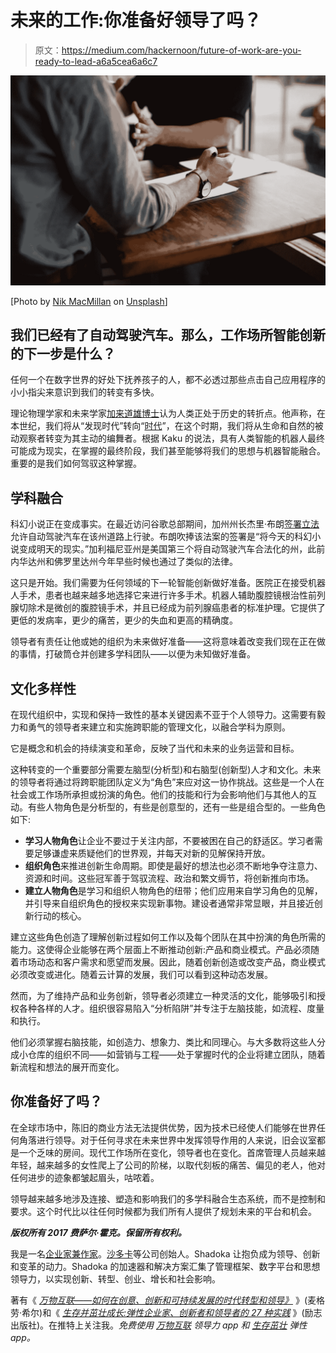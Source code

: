 # 未来的工作:你准备好领导了吗？

> 原文：<https://medium.com/hackernoon/future-of-work-are-you-ready-to-lead-a6a5cea6a6c7>

![](img/8a39fe3f9c515c27b4354888ea0bed3a.png)

[Photo by [Nik MacMillan](https://unsplash.com/photos/YXemfQiPR_E?utm_source=unsplash&utm_medium=referral&utm_content=creditCopyText) on [Unsplash](https://unsplash.com/?utm_source=unsplash&utm_medium=referral&utm_content=creditCopyText)]

## 我们已经有了自动驾驶汽车。那么，工作场所智能创新的下一步是什么？

任何一个在数字世界的好处下抚养孩子的人，都不必透过那些点击自己应用程序的小小指尖来意识到我们的转变有多快。

理论物理学家和未来学家[加来道雄博士](http://mkaku.org/)认为人类正处于历史的转折点。他声称，在本世纪，我们将从“发现时代”转向“[时代](http://news.bbc.co.uk/2/hi/science/nature/7078679.stm)”，在这个时期，我们将从生命和自然的被动观察者转变为其主动的编舞者。根据 Kaku 的说法，具有人类智能的机器人最终可能成为现实，在掌握的最终阶段，我们甚至能够将我们的思想与机器智能融合。重要的是我们如何驾驭这种掌握。

## 学科融合

科幻小说正在变成事实。在最近访问谷歌总部期间，加州州长杰里·布朗[签署立法](http://newsfeed.time.com/2012/09/26/speeding-into)允许自动驾驶汽车在该州道路上行驶。布朗吹捧该法案的签署是“将今天的科幻小说变成明天的现实。”加利福尼亚州是美国第三个将自动驾驶汽车合法化的州，此前内华达州和佛罗里达州今年早些时候也通过了类似的法律。

这只是开始。我们需要为任何领域的下一轮智能创新做好准备。医院正在接受机器人手术，患者也越来越多地选择它来进行许多手术。机器人辅助腹腔镜根治性前列腺切除术是微创的腹腔镜手术，并且已经成为前列腺癌患者的标准护理。它提供了更低的发病率，更少的痛苦，更少的失血和更高的精确度。

领导者有责任让他或她的组织为未来做好准备——这将意味着改变我们现在正在做的事情，打破筒仓并创建多学科团队——以便为未知做好准备。

## 文化多样性

在现代组织中，实现和保持一致性的基本关键因素不亚于个人领导力。这需要有毅力和勇气的领导者来建立和实施跨职能的管理文化，以融合学科为原则。

它是概念和机会的持续演变和革命，反映了当代和未来的业务运营和目标。

这种转变的一个重要部分需要左脑型(分析型)和右脑型(创新型)人才和文化。未来的领导者将通过将跨职能团队定义为“角色”来应对这一协作挑战。这些是一个人在社会或工作场所承担或扮演的角色。他们的技能和行为会影响他们与其他人的互动。有些人物角色是分析型的，有些是创意型的，还有一些是组合型的。一些角色如下:

*   **学习人物角色**让企业不要过于关注内部，不要被困在自己的舒适区。学习者需要足够谦虚来质疑他们的世界观，并每天对新的见解保持开放。
*   **组织角色**来推进创新生命周期。即使是最好的想法也必须不断地争夺注意力、资源和时间。这些冠军善于驾驭流程、政治和繁文缛节，将创新推向市场。
*   **建立人物角色**是学习和组织人物角色的纽带；他们应用来自学习角色的见解，并引导来自组织角色的授权来实现新事物。建设者通常非常显眼，并且接近创新行动的核心。

建立这些角色创造了理解创新过程如何工作以及每个团队在其中扮演的角色所需的能力。这使得企业能够在两个层面上不断推动创新:产品和商业模式。产品必须随着市场动态和客户需求和愿望而发展。因此，随着创新创造或改变产品，商业模式必须改变或进化。随着云计算的发展，我们可以看到这种动态发展。

然而，为了维持产品和业务创新，领导者必须建立一种灵活的文化，能够吸引和授权各种各样的人才。组织很容易陷入“分析陷阱”并专注于左脑技能，如流程、度量和执行。

他们必须掌握右脑技能，如创造力、想象力、类比和同理心。与大多数将这些人分成小仓库的组织不同——如营销与工程——处于掌握时代的企业将建立团队，随着新流程和想法的展开而变化。

## 你准备好了吗？

在全球市场中，陈旧的商业方法无法提供优势，因为技术已经使人们能够在世界任何角落进行领导。对于任何寻求在未来世界中发挥领导作用的人来说，旧会议室都是一个乏味的房间。现代工作场所在变化，领导者也在变化。首席管理人员越来越年轻，越来越多的女性爬上了公司的阶梯，以取代刻板的痛苦、偏见的老人，他对任何进步的迹象都皱起眉头，咕哝着。

领导越来越多地涉及连接、塑造和影响我们的多学科融合生态系统，而不是控制和要求。这个时代比以往任何时候都为我们所有人提供了规划未来的平台和机会。

***版权所有 2017 费萨尔·霍克。保留所有权利。***

我是一名[企业家兼作家](http://faisalhoque.com/speaking/)。[沙多卡](http://shadoka.com/)等公司创始人。Shadoka 让抱负成为领导、创新和变革的动力。Shadoka 的加速器和解决方案汇集了管理框架、数字平台和思想领导力，以实现创新、转型、创业、增长和社会影响。

著有《 [*万物互联——如何在创意、创新和可持续发展的时代转型和领导》*](http://www.amazon.com/Everything-Connects-Creativity-Innovation-Sustainability/dp/0071830758/ref=sr_1_1?ie=UTF8&qid=1376488798&sr=8-1&keywords=everything+connects%2Bfaisal+hoque) 》(麦格劳·希尔)和《 [*生存并茁壮成长:弹性企业家、创新者和领导者的 27 种实践*](http://survivetothrive.pub/) 》(励志出版社)。在推特上关注我。*免费使用* [*万物互联*](http://app.everythingconnectsthebook.com/login.php) *领导力 app 和* [*生存茁壮*](http://app.survivetothrive.pub/login.php) *弹性 app。*